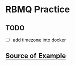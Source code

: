 # RBMQ Practice


## TODO
- [ ] add timezone into docker

## [Source of Example](https://www.rabbitmq.com/)
